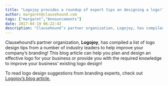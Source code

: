 ```yaml
---
title: "Logojoy provides a roundup of expert tips on designing a logo!"
author: margaret@clausehound.com
tags: ["margaret","Announcements"]
date: 2017-04-19 06:22:43
description: "Clausehound’s partner organization, Logojoy, has compiled a list of logo design tips from a number of industry leaders to help improve your company’s branding!"
---
```




Clausehound’s partner organization, **Logojoy**, has compiled a list of logo design tips from a number of industry leaders to help improve your company’s branding! This blog article can help you plan and design an effective logo for your business or provide you with the required knowledge to improve your business’ existing logo design! 

To read logo design suggestions from branding experts, check out [Logojoy’s blog article.](http://blog.logojoy.com/2017/04/04/logo-design-expert-round-up/)
